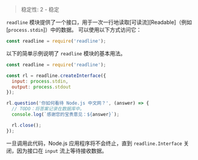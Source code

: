 
<!--introduced_in=v0.10.0-->

> 稳定性: 2 - 稳定

<!-- source_link=lib/readline.js -->

`readline` 模块提供了一个接口，用于一次一行地读取[可读流][Readable]（例如 [`process.stdin`]）中的数据。 
可以使用以下方式访问它：

```js
const readline = require('readline');
```

以下的简单示例说明了 `readline` 模块的基本用法。

```js
const readline = require('readline');

const rl = readline.createInterface({
  input: process.stdin,
  output: process.stdout
});

rl.question('你如何看待 Node.js 中文网？', (answer) => {
  // TODO：将答案记录在数据库中。
  console.log(`感谢您的宝贵意见：${answer}`);

  rl.close();
});
```

一旦调用此代码，Node.js 应用程序将不会终止，直到 `readline.Interface` 关闭，因为接口在 `input` 流上等待接收数据。



